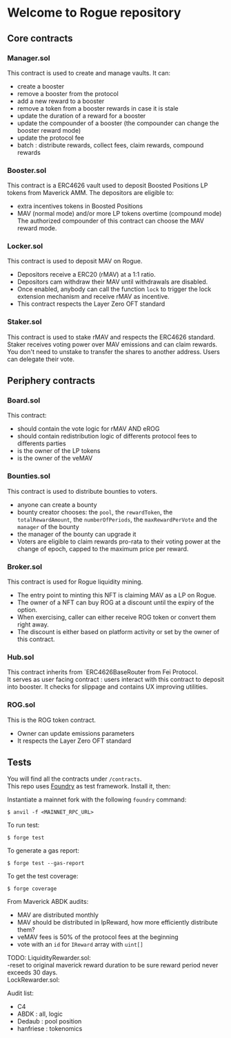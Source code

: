 # Welcome to Rogue repository  
## Core contracts

### Manager.sol 
This contract is used to create and manage vaults. It can:
- create a booster
- remove a booster from the protocol
- add a new reward to a booster
- remove a token from a booster rewards in case it is stale
- update the duration of a reward for a booster
- update the compounder of a booster (the compounder can change the booster reward mode)
- update the protocol fee
- batch : distribute rewards, collect fees, claim rewards, compound rewards  

### Booster.sol  
This contract is a ERC4626 vault used to deposit Boosted Positions LP tokens from Maverick AMM.
The depositors are eligible to: 
- extra incentives tokens in Boosted Positions
- MAV (normal mode) and/or more LP tokens overtime (compound mode)
The authorized compounder of this contract can choose the MAV reward mode.  


### Locker.sol  
This contract is used to deposit MAV on Rogue.
- Depositors receive a ERC20 (rMAV) at a 1:1 ratio.
- Depositors cam withdraw their MAV until withdrawals are disabled.
- Once enabled, anybody can call the function `lock` to trigger the lock extension 
mechanism and receive rMAV as incentive.
- This contract respects the Layer Zero OFT standard  

### Staker.sol
This contract is used to stake rMAV and respects the ERC4626 standard.
Staker receives voting power over MAV emissions and can claim rewards.  
You don't need to unstake to transfer the shares to another address. 
Users can delegate their vote. 

## Periphery contracts
### Board.sol
This contract:
- should contain the vote logic for rMAV AND eROG
- should contain redistribution logic of differents protocol fees to differents parties
- is the owner of the LP tokens 
- is the owner of the veMAV

### Bounties.sol
This contract is used to distribute bounties to voters.
- anyone can create a bounty
- bounty creator chooses: the `pool`, the `rewardToken`, the `totalRewardAmount`, the `numberOfPeriods`,
the `maxRewardPerVote` and the `manager` of the bounty
- the manager of the bounty can upgrade it 
- Voters are eligible to claim rewards pro-rata to their voting power at the change of epoch, capped to the maximum price per reward.

### Broker.sol
This contract is used for Rogue liquidity mining.
- The entry point to minting this NFT is claiming MAV as a LP on Rogue.
- The owner of a NFT can buy ROG at a discount until the expiry of the option.
- When exercising, caller can either receive ROG token or convert them right away.
- The discount is either based on platform activity or set by the owner of this contract.

### Hub.sol
This contract inherits from `ERC4626BaseRouter from Fei Protocol.  
It serves as user facing contract : users interact with this contract to deposit into booster. It checks for slippage and contains UX improving utilities.

### ROG.sol
This is the ROG token contract.  
- Owner can update emissions parameters
- It respects the Layer Zero OFT standard  

## Tests

You will find all the contracts under `/contracts`.  
This repo uses [Foundry](https://github.com/foundry-rs/foundry) as test framework. Install it, then:  

Instantiate a mainnet fork with the following `foundry` command:  
```
$ anvil -f <MAINNET_RPC_URL>
```
To run test:
```
$ forge test  
```  
To generate a gas report:  
```
$ forge test --gas-report
```
To get the test coverage:
```
$ forge coverage
``` 

From Maverick ABDK audits:
- MAV are distributed monthly
- MAV should be distributed in lpReward, how more efficiently distribute them?
- veMAV fees is 50% of the protocol fees at the beginning
- vote with an `id` for `IReward` array with `uint[]`

TODO:
LiquidityRewarder.sol:  
-reset to original maverick reward duration to be sure reward period never exceeds 30 days.  
LockRewarder.sol:

Audit list: 
- C4
- ABDK : all, logic
- Dedaub : pool position
- hanfriese : tokenomics

